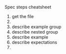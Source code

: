 Spec steps cheatsheet


1. get the file
2. 
3. describe example group
4. describe nested group
5. describe example
6. describe expectations
7. 